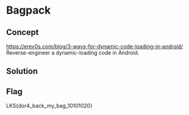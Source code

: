 # Bagpack
## Concept
https://erev0s.com/blog/3-ways-for-dynamic-code-loading-in-android/
Reverse-engineer a dynamic-loading code in Android.

## Solution

## Flag
LKS{dor4_back_my_bag_10101020}
